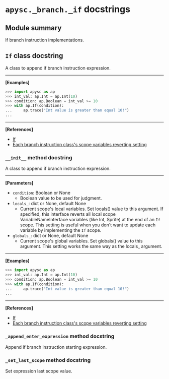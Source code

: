 # `apysc._branch._if` docstrings

## Module summary

If branch instruction implementations.

## `If` class docstring

A class to append if branch instruction expression.<hr>

**[Examples]**

```py
>>> import apysc as ap
>>> int_val: ap.Int = ap.Int(10)
>>> condition: ap.Boolean = int_val >= 10
>>> with ap.If(condition):
...     ap.trace("Int value is greater than equal 10!")
...
```

<hr>

**[References]**

- [If](https://simon-ritchie.github.io/apysc/en/if.html)
- [Each branch instruction class's scope variables reverting setting](https://simon-ritchie.github.io/apysc/en/branch_instruction_variables_reverting_setting.html)

### `__init__` method docstring

A class to append if branch instruction expression.<hr>

**[Parameters]**

- `condition`: Boolean or None
  - Boolean value to be used for judgment.
- `locals_`: dict or None, default None
  - Current scope's local variables. Set locals() value to this argument. If specified, this interface reverts all local scope VariableNameInterface variables (like Int, Sprite) at the end of an `If` scope. This setting is useful when you don't want to update each variable by implementing the `If` scope.
- `globals_`: dict or None, default None
  - Current scope's global variables. Set globals() value to this argument. This setting works the same way as the locals_ argument.

<hr>

**[Examples]**

```py
>>> import apysc as ap
>>> int_val: ap.Int = ap.Int(10)
>>> condition: ap.Boolean = int_val >= 10
>>> with ap.If(condition):
...     ap.trace("Int value is greater than equal 10!")
...
```

<hr>

**[References]**

- [If](https://simon-ritchie.github.io/apysc/en/if.html)
- [Each branch instruction class's scope variables reverting setting](https://simon-ritchie.github.io/apysc/en/branch_instruction_variables_reverting_setting.html)

### `_append_enter_expression` method docstring

Append if branch instruction starting expression.

### `_set_last_scope` method docstring

Set expression last scope value.